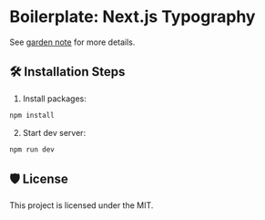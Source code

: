 # Boilerplate: Next.js Typography

See [garden note](https://garden.bradwoods.io/notes/boilerplate-nextjs-typography) for more details.

## 🛠️ Installation Steps

1. Install packages:

```bash
npm install
```

2. Start dev server:

```bash
npm run dev
```

## 🛡️ License

This project is licensed under the MIT.
